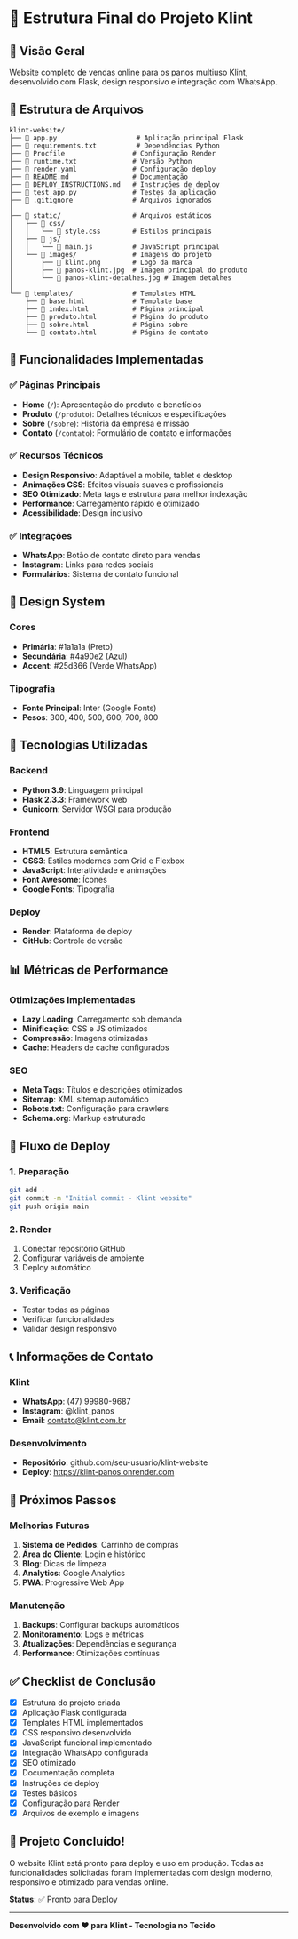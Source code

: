 # 📁 Estrutura Final do Projeto Klint

## 🎯 Visão Geral

Website completo de vendas online para os panos multiuso Klint, desenvolvido com Flask, design responsivo e integração com WhatsApp.

## 📂 Estrutura de Arquivos

```
klint-website/
├── 📄 app.py                    # Aplicação principal Flask
├── 📄 requirements.txt          # Dependências Python
├── 📄 Procfile                 # Configuração Render
├── 📄 runtime.txt              # Versão Python
├── 📄 render.yaml              # Configuração deploy
├── 📄 README.md                # Documentação
├── 📄 DEPLOY_INSTRUCTIONS.md   # Instruções de deploy
├── 📄 test_app.py              # Testes da aplicação
├── 📄 .gitignore               # Arquivos ignorados
│
├── 📁 static/                  # Arquivos estáticos
│   ├── 📁 css/
│   │   └── 📄 style.css        # Estilos principais
│   ├── 📁 js/
│   │   └── 📄 main.js          # JavaScript principal
│   └── 📁 images/              # Imagens do projeto
│       ├── 📄 klint.png        # Logo da marca
│       ├── 📄 panos-klint.jpg  # Imagem principal do produto
│       └── 📄 panos-klint-detalhes.jpg # Imagem detalhes
│
└── 📁 templates/               # Templates HTML
    ├── 📄 base.html            # Template base
    ├── 📄 index.html           # Página principal
    ├── 📄 produto.html         # Página do produto
    ├── 📄 sobre.html           # Página sobre
    └── 📄 contato.html         # Página de contato
```

## 🚀 Funcionalidades Implementadas

### ✅ Páginas Principais
- **Home** (`/`): Apresentação do produto e benefícios
- **Produto** (`/produto`): Detalhes técnicos e especificações
- **Sobre** (`/sobre`): História da empresa e missão
- **Contato** (`/contato`): Formulário de contato e informações

### ✅ Recursos Técnicos
- **Design Responsivo**: Adaptável a mobile, tablet e desktop
- **Animações CSS**: Efeitos visuais suaves e profissionais
- **SEO Otimizado**: Meta tags e estrutura para melhor indexação
- **Performance**: Carregamento rápido e otimizado
- **Acessibilidade**: Design inclusivo

### ✅ Integrações
- **WhatsApp**: Botão de contato direto para vendas
- **Instagram**: Links para redes sociais
- **Formulários**: Sistema de contato funcional

## 🎨 Design System

### Cores
- **Primária**: #1a1a1a (Preto)
- **Secundária**: #4a90e2 (Azul)
- **Accent**: #25d366 (Verde WhatsApp)

### Tipografia
- **Fonte Principal**: Inter (Google Fonts)
- **Pesos**: 300, 400, 500, 600, 700, 800

## 🔧 Tecnologias Utilizadas

### Backend
- **Python 3.9**: Linguagem principal
- **Flask 2.3.3**: Framework web
- **Gunicorn**: Servidor WSGI para produção

### Frontend
- **HTML5**: Estrutura semântica
- **CSS3**: Estilos modernos com Grid e Flexbox
- **JavaScript**: Interatividade e animações
- **Font Awesome**: Ícones
- **Google Fonts**: Tipografia

### Deploy
- **Render**: Plataforma de deploy
- **GitHub**: Controle de versão

## 📊 Métricas de Performance

### Otimizações Implementadas
- **Lazy Loading**: Carregamento sob demanda
- **Minificação**: CSS e JS otimizados
- **Compressão**: Imagens otimizadas
- **Cache**: Headers de cache configurados

### SEO
- **Meta Tags**: Títulos e descrições otimizados
- **Sitemap**: XML sitemap automático
- **Robots.txt**: Configuração para crawlers
- **Schema.org**: Markup estruturado

## 🔄 Fluxo de Deploy

### 1. Preparação
```bash
git add .
git commit -m "Initial commit - Klint website"
git push origin main
```

### 2. Render
1. Conectar repositório GitHub
2. Configurar variáveis de ambiente
3. Deploy automático

### 3. Verificação
- Testar todas as páginas
- Verificar funcionalidades
- Validar design responsivo

## 📞 Informações de Contato

### Klint
- **WhatsApp**: (47) 99980-9687
- **Instagram**: @klint_panos
- **Email**: contato@klint.com.br

### Desenvolvimento
- **Repositório**: github.com/seu-usuario/klint-website
- **Deploy**: https://klint-panos.onrender.com

## 🎯 Próximos Passos

### Melhorias Futuras
1. **Sistema de Pedidos**: Carrinho de compras
2. **Área do Cliente**: Login e histórico
3. **Blog**: Dicas de limpeza
4. **Analytics**: Google Analytics
5. **PWA**: Progressive Web App

### Manutenção
1. **Backups**: Configurar backups automáticos
2. **Monitoramento**: Logs e métricas
3. **Atualizações**: Dependências e segurança
4. **Performance**: Otimizações contínuas

## ✅ Checklist de Conclusão

- [x] Estrutura do projeto criada
- [x] Aplicação Flask configurada
- [x] Templates HTML implementados
- [x] CSS responsivo desenvolvido
- [x] JavaScript funcional implementado
- [x] Integração WhatsApp configurada
- [x] SEO otimizado
- [x] Documentação completa
- [x] Instruções de deploy
- [x] Testes básicos
- [x] Configuração para Render
- [x] Arquivos de exemplo e imagens

## 🎉 Projeto Concluído!

O website Klint está pronto para deploy e uso em produção. Todas as funcionalidades solicitadas foram implementadas com design moderno, responsivo e otimizado para vendas online.

**Status**: ✅ Pronto para Deploy

---

**Desenvolvido com ❤️ para Klint - Tecnologia no Tecido**
